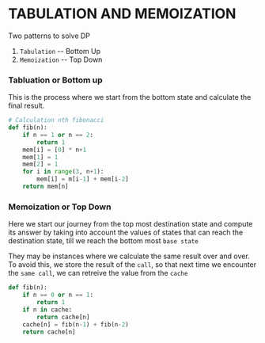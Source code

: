# TABULATION AND MEMOIZATION

Two patterns to solve DP
1) `Tabulation` -- Bottom Up
2) `Memoization` -- Top Down

### Tabluation or Bottom up

This is the process where we start from the bottom state and calculate the
final result.

```py
# Calculation nth fibonacci
def fib(n):
    if n == 1 or n == 2:
        return 1
    mem[i] = [0] * n+1
    mem[1] = 1
    mem[2] = 1
    for i in range(3, n+1):
        mem[i] = m[i-1] + mem[i-2]
    return mem[n]
```

### Memoization or Top Down

Here we start our journey from the top most destination state and compute its
answer by taking into account the values of states that can reach the 
destination state, till we reach the bottom most `base state`

They may be instances where we calculate the same result over and over.
To avoid this, we store the result of the `call`, so that next time we
encounter the `same call`, we can retreive the value from the `cache`

```py
def fib(n):
    if n == 0 or n == 1:
        return 1
    if n in cache:
        return cache[n]
    cache[n] = fib(n-1) + fib(n-2)
    return cache[n]
```


